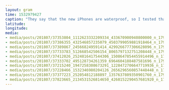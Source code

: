 ```yaml
---
layout: gram
time: 1532979427
caption: "They say that the new iPhones are waterproof, so I tested that out on the Sandy River this weekend. Success! 💦📷💦"
latitude: 
longitude: 
media:
- media/posts/201807/37353804_1112623332209334_433670900940800000_n_17935427245159479.jpg
- media/posts/201807/37386355_432546857235079_4503799059881918464_n_17938223242191570.jpg
- media/posts/201807/37389867_245668249591414_4299266777306628096_n_17936793859153340.jpg
- media/posts/201807/37733783_512668542506154_8065797132751208448_n_17950910752102392.jpg
- media/posts/201807/37412026_2524816417544306_1508647854455914496_n_17965593118058022.jpg
- media/posts/201807/37333702_495128734261359_6964604188487581696_n_17923321123198007.jpg
- media/posts/201807/37215240_1947258308673291_1228472706647719936_n_17891879269239193.jpg
- media/posts/201807/37228466_1532346980204126_2656296560857448448_n_17887407400246650.jpg
- media/posts/201807/37377223_252054812188897_1357637809350901760_n_17944951345092639.jpg
- media/posts/201807/37823665_2134531526814650_4268152290457681920_n_17846363368281483.jpg
---
```

